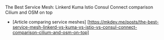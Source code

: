 

The Best Service Mesh: 
    Linkerd
    Kuma 
    Istio 
    Consul Connect comparison 
    Cilium and OSM on top


 - [Article comparing service meshes] [https://mkdev.me/posts/the-best-service-mesh-linkerd-vs-kuma-vs-istio-vs-consul-connect-comparison-cilium-and-osm-on-top]

 